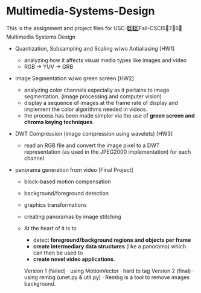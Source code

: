 # Multimedia-Systems-Design
This is the assignment and project files for USC-2️⃣2️⃣Fall-CSCI5⃣️7⃣️6⃣️ Multimedia Systems Design


-  Quantization, Subsampling and Scaling w/wo Antialiasing [HW1]
   -  analyzing how it affects visual media types like images and video
   -  RGB -> YUV -> GRB
     
-  Image Segmentation w/wo green screen [HW2]
   -  analyzing color channels especially as it pertains to image segmentation. (image processing and computer vision)
   -  display a sequence of images at the frame rate of display and implement the color algorithms needed in videos.
   -  the process has been made simpler via the use of **green screen and chroma keying techniques**.
 
-  DWT Compression (image compression using wavelets) [HW3]
   -  read an RGB file and convert the image pixel to a DWT representation (as used in the JPEG2000 implementation) for each channel
 



-  panorama generation from video [Final Project]
   -  block-based motion compensation
   -  background/foreground detection
   -  graphics transformations
   -  creating panoramas by image stitching
   
   -  At the heart of it is to
      -  detect **foreground/background regions and objects per frame**
      -  **create intermediary data structures** (like a panorama) which can then be used to
      -  **create novel video applications**.

      Version 1 (failed)
        · using MotionVector
        · hard to tag
      Version 2 (final)
        · using rembg (unet.py & util.py)
        · Rembg is a tool to remove images background.
